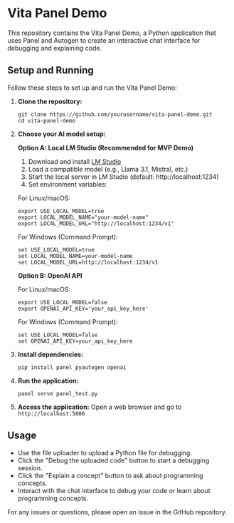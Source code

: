 # Vita Panel Demo

This repository contains the Vita Panel Demo, a Python application that uses Panel and Autogen to create an interactive chat interface for debugging and explaining code.

## Setup and Running

Follow these steps to set up and run the Vita Panel Demo:

1. **Clone the repository:**
   ```
   git clone https://github.com/yourusername/vita-panel-demo.git
   cd vita-panel-demo
   ```

2. **Choose your AI model setup:**

   **Option A: Local LM Studio (Recommended for MVP Demo)**
   
   1. Download and install [LM Studio](https://lmstudio.ai/)
   2. Load a compatible model (e.g., Llama 3.1, Mistral, etc.)
   3. Start the local server in LM Studio (default: http://localhost:1234)
   4. Set environment variables:
   
   For Linux/macOS:
   ```
   export USE_LOCAL_MODEL=true
   export LOCAL_MODEL_NAME="your-model-name"
   export LOCAL_MODEL_URL="http://localhost:1234/v1"
   ```

   For Windows (Command Prompt):
   ```
   set USE_LOCAL_MODEL=true
   set LOCAL_MODEL_NAME=your-model-name
   set LOCAL_MODEL_URL=http://localhost:1234/v1
   ```

   **Option B: OpenAI API**
   
   For Linux/macOS:
   ```
   export USE_LOCAL_MODEL=false
   export OPENAI_API_KEY='your_api_key_here'
   ```

   For Windows (Command Prompt):
   ```
   set USE_LOCAL_MODEL=false
   set OPENAI_API_KEY=your_api_key_here
   ```

3. **Install dependencies:**
   ```
   pip install panel pyautogen openai
   ```

4. **Run the application:**
   ```
   panel serve panel_test.py
   ```

5. **Access the application:**
   Open a web browser and go to `http://localhost:5006`

## Usage

- Use the file uploader to upload a Python file for debugging.
- Click the "Debug the uploaded code" button to start a debugging session.
- Click the "Explain a concept" button to ask about programming concepts.
- Interact with the chat interface to debug your code or learn about programming concepts.

For any issues or questions, please open an issue in the GitHub repository.

